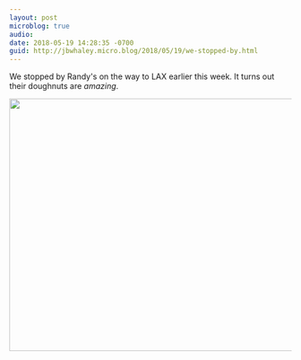 ```yaml
---
layout: post
microblog: true
audio: 
date: 2018-05-19 14:28:35 -0700
guid: http://jbwhaley.micro.blog/2018/05/19/we-stopped-by.html
---
```

We stopped by Randy's on the way to LAX earlier this week. It turns out their doughnuts are *amazing*.

<img src="http://www.jarrodwhaley.com/uploads/2018/99829ac1b9.jpg" width="600" height="450" />
